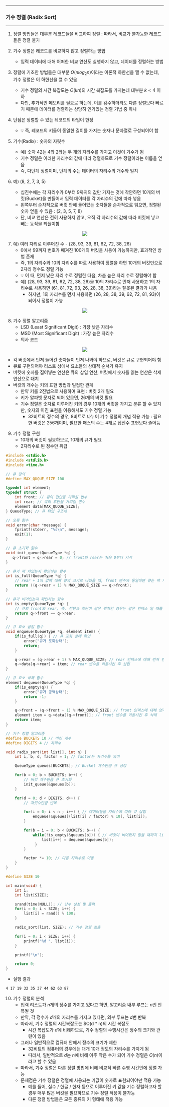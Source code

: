 -----
### 기수 정렬 (Radix Sort)
-----
1. 정렬 방법들은 대부분 레코드들을 비교하여 정렬 : 따라서, 비교가 불가능한 레코드들은 정렬 불가
2. 기수 정렬은 레코드를 비교하지 않고 정렬하는 방법
    - 입력 데이터에 대해 어떠한 비교 연산도 실행하지 않고, 데이터를 정렬하는 방법
3. 정렬에 기초한 방법들은 대부분 $O(n log_2 n)$이라는 이론적 하한선을 깰 수 없는데, 기수 정렬은 이 하한선을 깰 수 있음
    - 기수 정렬의 시간 복잡도는 $O(kn)$의 시간 복잡도를 가지는데 대부분 $k < 4$ 이하
    - 다만, 추가적인 메모리를 필요로 하는데, 이를 감수하더라도 다른 정렬보다 빠르기 때문에 데이터를 정렬하는 상당히 인기있는 정렬 기법 중 하나
4. 단점은 정렬할 수 있는 레코드의 타입이 한정
   - 💡 즉, 레코드의 키들이 동일한 길이를 가지는 숫자나 문자열로 구성되어야 함
5. 기수(Radix) : 숫자의 자릿수
   - 예) 숫자 42는 4와 2라는 두 개의 자리수를 가지고 이것이 기수가 됨
   - 기수 정렬은 이러한 자리수의 값에 따라 정렬하므로 기수 정렬이라는 이름을 얻음
   - 즉, 다단계 정렬이며, 단계의 수는 데이터의 자리수의 개수와 일치

6. 예) (8, 2, 7, 3, 5)
   - 십진수에는 각 자리수가 0부터 9까지의 값만 가지는 것에 착안하면 10개의 버킷(Bucket)을 만들어서 입력 데이터를 각 자리수의 값에 따라 넣음
   - 왼쪽부터 순차적으로 버킷 안에 들어있는 숫자들을 순차적으로 읽으면, 정렬된 숫자 얻을 수 있음 : (2, 3, 5, 7, 8)
   - 단, 비교 연산은 전혀 사용하지 않고, 오직 각 자리수의 값에 따라 버킷에 넣고 빼는 동작을 되풀이함
<div align="center">
<img src="https://github.com/user-attachments/assets/3d284dbd-0c6a-47bf-a289-77d30047d166">
</div>

7. 예) 여러 자리로 이루어진 수 - (28, 93, 39, 81, 62, 72, 38, 26)
   - 0에서 99까지 번호가 매겨진 100개의 버킷을 사용이 가능하지만, 효과적인 방법 존재
   - 즉, 1의 자리수와 10의 자리수를 따로 사용하여 정렬을 하면 10개의 버킷만으로 2자리 정수도 정렬 가능
   - 💡 이 때, 먼저 낮은 자리 수로 정렬한 다음, 차츰 높은 자리 수로 정렬해야 함
   - 예) (28, 93, 39, 81, 62, 72, 38, 26)을 10의 자리수로 먼저 사용하고 1의 자리수로 사용하면 (61, 81, 72, 93, 26, 28, 38, 39)라는 잘못된 결과가 나옴
     + 하지만, 1의 자리수를 먼저 사용하면 (26, 28, 38, 39, 62, 72, 81, 93)이 되어서 정렬이 가능
<div align="center">
<img src="https://github.com/user-attachments/assets/c89f0ec6-013a-4a9b-a9c6-11ec319ac7af">
</div>

8. 기수 정렬 알고리즘
   - LSD (Least Significant Digit) : 가장 낮은 자리수
   - MSD (Most Significant Digit) : 가장 높은 자리수
   - 의사 코드
<div align="center">
<img src="https://github.com/user-attachments/assets/6b854105-e16a-4c7c-b641-85600a61db52">
</div>

  - 각 버킷에서 먼저 들어간 숫자들이 먼저 나와야 하므로, 버킷은 큐로 구현되어야 함
  - 큐로 구현되어야 리스트 상에서 요소들의 상대적 순서가 유지
  - 버킷에 숫자를 집어넣는 연산은 큐의 삽입 연산, 버킷에서 숫자를 읽는 연산은 삭제 연산으로 대치
  - 버킷의 개수는 키의 표현 방법과 밀접한 관계
    + 만약 키를 2진법으로 사용하여 표현 : 버킷 2개 필요
    + 키가 알파벳 문자로 되어 있으면, 26개의 버킷 필요
    + 기수 정렬은 숫자로 이루어진 키의 경우 10개의 버킷을 가지고 분류 할 수 있지만, 숫자의 이진 표현을 이용해서도 기수 정렬 가능
      * 32비트의 정수의 경우, 8비트로 나누어 기수 정렬의 개념 적용 가능 : 필요한 버킷은 256개이며, 필요한 패스의 수는 4개로 십진수 표현보다 줄어듬

9. 기수 정렬 구현
   - 10개의 버킷이 필요하므로, 10개의 큐가 필요
   - 2자리수로 된 정수만 취급
```c
#include <stdio.h>
#include <stdlib.h>
#include <time.h>

// 큐 정의
#define MAX_QUQUE_SIZE 100

typedef int element;
typedef struct {
    int front; // 큐의 전단을 가리킬 변수
    int rear; // 큐의 후단을 가리킬 변수
    element data[MAX_QUQUE_SIZE]; 
} QueueType; // 큐 타입 구조체

// 오류 함수
void error(char *message) {
    fprintf(stderr, "%s\n", message);
    exit(1);
}

// 큐 초기화 함수
void init_queue(QueueType *q) {
   q->front = q->rear = 0; // front와 rear는 처음 0부터 시작
}

// 큐가 꽉 차있는지 확인하는 함수
int is_full(QueueType *q) {
    // rear + 1의 값에 대해 큐의 크기로 나눴을 때, front 변수와 동일하면 큐는 꽉 차있는 것
    return ((q->rear + 1) % MAX_QUQUE_SIZE == q->front);
}

// 큐가 비어있는지 확인하는 함수
int is_empty(QueueType *q) {
    // 큐의 front와 rear, 즉, 전단과 후단이 같은 위치인 경우는 같은 인덱스 일 때를 의미
    return q->front == q->rear;
}

// 큐 요소 삽입 함수
void enqueue(QueueType *q, element item) {
    if(is_full(q)) { // 큐 포화 상태 확인
        error("큐가 포화상태");
        return;
    }

    q->rear = (q->rear + 1) % MAX_QUQUE_SIZE; // rear 인덱스에 대해 먼저 인덱스 증가
    q->data[q->rear] = item; // rear 변수를 이동시킨 후 삽입
}

// 큐 요소 삭제 함수
element dequeue(QueueType *q) {
    if(is_empty(q)) {
        error("큐가 공백상태");
        return -1;
    }

    q->front = (q->front + 1) % MAX_QUQUE_SIZE; // front 인덱스에 대해 먼저 인덱스 증가
    element item = q->data[(q->front)]; // front 변수를 이동시킨 후 삭제
    return item;
}

// 기수 정렬 알고리즘
#define BUCKETS 10 // 버킷 개수
#define DIGITS 4 // 자리수

void radix_sort(int list[], int n) {
    int i, b, d, factor = 1; // factor는 자리수를 의미

    QueueType queues[BUCKETS]; // Bucket 개수만큼 큐 생성

    for(b = 0; b < BUCKETS; b++) {
        // 버킷 개수만큼 큐 초기화
        init_queue(&queues[b]);
    }

    for(d = 0; d < DIGITS; d++) {
        // 자릿수만큼 반복

        for(i = 0; i < n ; i++) { // 데이터들을 자리수에 따라 큐 삽입
            enqueue(&queues[(list[i] / factor) % 10], list[i]);    
        }

        for(b = i = 0; b < BUCKETS; b++) {
            while(!is_empty(&queues[b])) { // 버킷이 비어있지 않을 때까지 list로 꺼내어 합침
                list[i++] = dequeue(&queues[b]);    
             }
        }

        factor *= 10; // 다음 자리수로 이동
    }
}

#define SIZE 10

int main(void) {
    int i;
    int list[SIZE];

    srand(time(NULL)); // 난수 생성 및 출력
    for(i = 0; i < SIZE; i++) {
        list[i] = rand() % 100;
    }

    radix_sort(list, SIZE); // 기수 정렬 호출

    for(i = 0; i < SIZE; i++) {
        printf("%d ", list[i]);
    }

    printf("\n");

    return 0;
}
```
  - 실행 결과
```
4 17 19 32 35 37 44 62 63 87 
```

10. 기수 정렬의 분석
    - 입력 리스트가 $n$개의 정수를 가지고 있다고 하면, 알고리즘 내부 루프는 $n$번 반복될 것
    - 만약, 각 정수가 $d$개의 자리수를 가지고 있다면, 외부 루프는 $d$번 반복
    - 따라서, 기수 정렬의 시간복잡도는 $O(d * n)의 시간 복잡도
      + 시간 복잡도가 $d$에 비례하므로, 기수 정렬의 수행시간은 정수의 크기와 관련이 있음
    - 그러나 일반적으로 컴퓨터 안에서 정수의 크기가 제한
      + 32비트의 컴퓨터의 경우에는 대개 10개 정도의 자리수를 가지게 됨
      + 따라서, 일반적으로 $d$는 $n$에 비해 아주 작은 수가 되어 기수 정렬은 $O(n)$이라고 할 수 있음
    - 따라서, 기수 정렬은 다른 정렬 방법에 비해 비교적 빠른 수행 시간안에 정렬 가능
    - 문제점은 기수 정렬은 정렬에 사용되는 키값이 숫자로 표현되어야만 적용 가능
      + 예를 들어, 실수 / 한글 / 한자 등으로 이루어진 키 값을 기수 정렬하고자 할 경우 매우 많은 버킷을 필요하므로 기수 정렬 적용이 불가능
      + 다른 정렬 방법들은 모든 종류의 키 형태에 적용 가능
